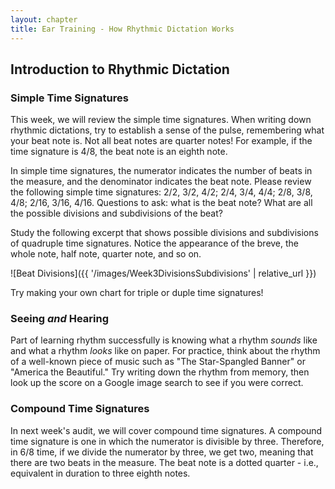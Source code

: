 ```yaml
---
layout: chapter
title: Ear Training - How Rhythmic Dictation Works
---
```


## Introduction to Rhythmic Dictation

### Simple Time Signatures

This week, we will review the simple time signatures. When writing down rhythmic dictations, try to establish a sense of the pulse, remembering what your beat note is. Not all beat notes are quarter notes! For example, if the time signature is 4/8, the beat note is an eighth note.

In simple time signatures, the numerator indicates the number of beats in the measure, and the denominator indicates the beat note. Please review the following simple time signatures: 2/2, 3/2, 4/2; 2/4, 3/4, 4/4; 2/8, 3/8, 4/8; 2/16, 3/16, 4/16. Questions to ask: what is the beat note? What are all the possible divisions and subdivisions of the beat?

Study the following excerpt that shows possible divisions and subdivisions of quadruple time signatures. Notice the appearance of the breve, the whole note, half note, quarter note, and so on.

![Beat Divisions]({{ '/images/Week3DivisionsSubdivisions' | relative_url }})

Try making your own chart for triple or duple time signatures!

### Seeing *and* Hearing

Part of learning rhythm successfully is knowing what a rhythm *sounds* like and what a rhythm *looks* like on paper. For practice, think about the rhythm of a well-known piece of music such as "The Star-Spangled Banner" or "America the Beautiful." Try writing down the rhythm from memory, then look up the score on a Google image search to see if you were correct.

### Compound Time Signatures

In next week's audit, we will cover compound time signatures. A compound time signature is one in which the numerator is divisible by three. Therefore, in 6/8 time, if we divide the numerator by three, we get two, meaning that there are two beats in the measure. The beat note is a dotted quarter - i.e., equivalent in duration to three eighth notes.